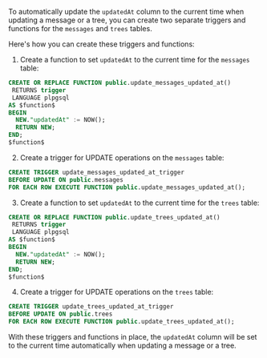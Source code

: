 To automatically update the `updatedAt` column to the current time when updating a message or a tree, you can create two separate triggers and functions for the `messages` and `trees` tables.

Here's how you can create these triggers and functions:

1. Create a function to set `updatedAt` to the current time for the `messages` table:

```sql
CREATE OR REPLACE FUNCTION public.update_messages_updated_at()
 RETURNS trigger
 LANGUAGE plpgsql
AS $function$
BEGIN
  NEW."updatedAt" := NOW();
  RETURN NEW;
END;
$function$
```

2. Create a trigger for UPDATE operations on the `messages` table:

```sql
CREATE TRIGGER update_messages_updated_at_trigger
BEFORE UPDATE ON public.messages
FOR EACH ROW EXECUTE FUNCTION public.update_messages_updated_at();
```

3. Create a function to set `updatedAt` to the current time for the `trees` table:

```sql
CREATE OR REPLACE FUNCTION public.update_trees_updated_at()
 RETURNS trigger
 LANGUAGE plpgsql
AS $function$
BEGIN
  NEW."updatedAt" := NOW();
  RETURN NEW;
END;
$function$
```

4. Create a trigger for UPDATE operations on the `trees` table:

```sql
CREATE TRIGGER update_trees_updated_at_trigger
BEFORE UPDATE ON public.trees
FOR EACH ROW EXECUTE FUNCTION public.update_trees_updated_at();
```

With these triggers and functions in place, the `updatedAt` column will be set to the current time automatically when updating a message or a tree.
